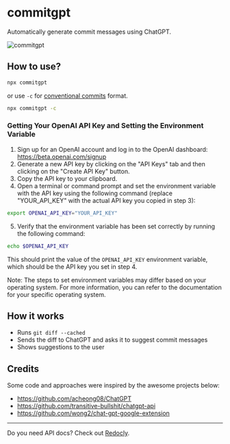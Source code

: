 # commitgpt

Automatically generate commit messages using ChatGPT.

![commitgpt](https://user-images.githubusercontent.com/3975738/205517867-1e7533ae-a8e7-4c0d-afb6-d259635f3f9d.gif)

## How to use?

```bash
npx commitgpt
```

or use `-c` for [conventional commits](https://www.conventionalcommits.org/en/v1.0.0/#summary) format.

```bash
npx commitgpt -c
```


### Getting Your OpenAI API Key and Setting the Environment Variable

1. Sign up for an OpenAI account and log in to the OpenAI dashboard: https://beta.openai.com/signup
2. Generate a new API key by clicking on the "API Keys" tab and then clicking on the "Create API Key" button.
3. Copy the API key to your clipboard.
4. Open a terminal or command prompt and set the environment variable with the API key using the following command (replace "YOUR_API_KEY" with the actual API key you copied in step 3):

```bash
export OPENAI_API_KEY="YOUR_API_KEY"
```
5. Verify that the environment variable has been set correctly by running the following command:

```bash
echo $OPENAI_API_KEY
```
This should print the value of the `OPENAI_API_KEY` environment variable, which should be the API key you set in step 4.

Note: The steps to set environment variables may differ based on your operating system. For more information, you can refer to the documentation for your specific operating system.

## How it works

- Runs `git diff --cached`
- Sends the diff to ChatGPT and asks it to suggest commit messages
- Shows suggestions to the user

## Credits

Some code and approaches were inspired by the awesome projects below:

- https://github.com/acheong08/ChatGPT
- https://github.com/transitive-bullshit/chatgpt-api
- https://github.com/wong2/chat-gpt-google-extension

----

Do you need API docs? Check out [Redocly](https://redocly.com).
